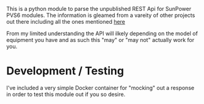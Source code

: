 This is a python module to parse the unpublished REST Api for SunPower PVS6 modules. The information is gleamed from a vareity of other projects out there including all the ones mentioned [here](https://starreveld.com/PVS6%20Access%20and%20API.pdf)

From my limited understanding the API will ilkely depending on the model of equipment you have and as such this "may" or "may not" actually work for you.


# Development / Testing

I've included a very simple Docker container for "mocking" out a response in order to test this module out if you so desire.


